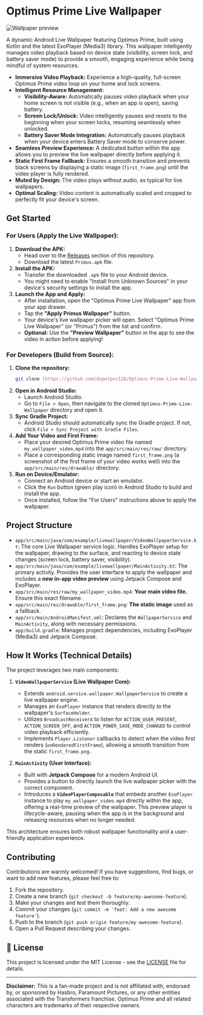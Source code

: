 # Optimus Prime Live Wallpaper

![Wallpaper preview](https://github.com/dopetpoc126/Optimus-Prime-Live-Wallpaper/blob/main/assets/live_wallpaper.gif?raw=true)


A dynamic Android Live Wallpaper featuring Optimus Prime, built using Kotlin and the latest ExoPlayer (Media3) library. This wallpaper intelligently manages video playback based on device state (visibility, screen lock, and battery saver mode) to provide a smooth, engaging experience while being mindful of system resources.

* **Immersive Video Playback:** Experience a high-quality, full-screen Optimus Prime video loop on your home and lock screens.
* **Intelligent Resource Management:**
    * **Visibility-Aware:** Automatically pauses video playback when your home screen is not visible (e.g., when an app is open), saving battery.
    * **Screen Lock/Unlock:** Video intelligently pauses and resets to the beginning when your screen locks, resuming seamlessly when unlocked.
    * **Battery Saver Mode Integration:** Automatically pauses playback when your device enters Battery Saver mode to conserve power.
* **Seamless Preview Experience:** A dedicated button within the app allows you to preview the live wallpaper directly before applying it.
* **Static First Frame Fallback:** Ensures a smooth transition and prevents black screens by displaying a static image (`first_frame.png`) until the video player is fully rendered.
* **Muted by Design:** The video plays without audio, as typical for live wallpapers.
* **Optimal Scaling:** Video content is automatically scaled and cropped to perfectly fit your device's screen.

## Get Started

### For Users (Apply the Live Wallpaper):

1.  **Download the APK:**
    * Head over to the [Releases](https://github.com/dopetpoc126/Optimus-Prime-Live-Wallpaper/releases) section of this repository.
    * Download the latest `Primus.apk` file.
2.  **Install the APK:**
    * Transfer the downloaded `.apk` file to your Android device.
    * You might need to enable "Install from Unknown Sources" in your device's security settings to install the app.
3.  **Launch the App and Apply:**
    * After installation, open the "Optimus Prime Live Wallpaper" app from your app drawer.
    * Tap the **"Apply Primus Wallpaper"** button.
    * Your device's live wallpaper picker will open. Select "Optimus Prime Live Wallpaper" (or "Primus") from the list and confirm.
    * **Optional:** Use the **"Preview Wallpaper"** button in the app to see the video in action before applying!

### For Developers (Build from Source):

1.  **Clone the repository:**
    ```bash
    git clone [https://github.com/dopetpoc126/Optimus-Prime-Live-Wallpaper.git](https://github.com/dopetpoc126/Optimus-Prime-Live-Wallpaper.git)
    ```
2.  **Open in Android Studio:**
    * Launch Android Studio.
    * Go to `File > Open`, then navigate to the cloned `Optimus-Prime-Live-Wallpaper` directory and open it.
3.  **Sync Gradle Project:**
    * Android Studio should automatically sync the Gradle project. If not, click `File > Sync Project with Gradle Files`.
4.  **Add Your Video and First Frame:**
    * Place your desired Optimus Prime video file named `my_wallpaper_video.mp4` into the `app/src/main/res/raw/` directory.
    * Place a corresponding static image named `first_frame.png` (a screenshot of the first frame of your video works well) into the `app/src/main/res/drawable/` directory.
5.  **Run on Device/Emulator:**
    * Connect an Android device or start an emulator.
    * Click the `Run` button (green play icon) in Android Studio to build and install the app.
    * Once installed, follow the "For Users" instructions above to apply the wallpaper.

## Project Structure

* `app/src/main/java/com/example/livewallpaper/VideoWallpaperService.kt`: The core Live Wallpaper service logic. Handles ExoPlayer setup for the wallpaper, drawing to the surface, and reacting to device state changes (screen lock, battery saver, visibility).
* `app/src/main/java/com/example/livewallpaper/MainActivity.kt`: The primary activity. Provides the user interface to apply the wallpaper and includes a **new in-app video preview** using Jetpack Compose and ExoPlayer.
* `app/src/main/res/raw/my_wallpaper_video.mp4`: **Your main video file.** Ensure this exact filename.
* `app/src/main/res/drawable/first_frame.png`: **The static image** used as a fallback.
* `app/src/main/AndroidManifest.xml`: Declares the `WallpaperService` and `MainActivity`, along with necessary permissions.
* `app/build.gradle`: Manages project dependencies, including ExoPlayer (Media3) and Jetpack Compose.

## How It Works (Technical Details)

The project leverages two main components:

1.  **`VideoWallpaperService` (Live Wallpaper Core):**
    * Extends `android.service.wallpaper.WallpaperService` to create a live wallpaper engine.
    * Manages an `ExoPlayer` instance that renders directly to the wallpaper's `SurfaceHolder`.
    * Utilizes `BroadcastReceiver`s to listen for `ACTION_USER_PRESENT`, `ACTION_SCREEN_OFF`, and `ACTION_POWER_SAVE_MODE_CHANGED` to control video playback efficiently.
    * Implements `Player.Listener` callbacks to detect when the video first renders (`onRenderedFirstFrame`), allowing a smooth transition from the static `first_frame.png`.

2.  **`MainActivity` (User Interface):**
    * Built with **Jetpack Compose** for a modern Android UI.
    * Provides a button to directly launch the live wallpaper picker with the correct component.
    * Introduces a **`VideoPlayerComposable`** that embeds another `ExoPlayer` instance to play `my_wallpaper_video.mp4` directly within the app, offering a real-time preview of the wallpaper. This preview player is lifecycle-aware, pausing when the app is in the background and releasing resources when no longer needed.

This architecture ensures both robust wallpaper functionality and a user-friendly application experience.

## Contributing

Contributions are warmly welcomed! If you have suggestions, find bugs, or want to add new features, please feel free to:

1.  Fork the repository.
2.  Create a new branch (`git checkout -b feature/my-awesome-feature`).
3.  Make your changes and test them thoroughly.
4.  Commit your changes (`git commit -m 'feat: Add a new awesome feature'`).
5.  Push to the branch (`git push origin feature/my-awesome-feature`).
6.  Open a Pull Request describing your changes.

## 📄 License

This project is licensed under the MIT License - see the [LICENSE](LICENSE) file for details.

---

**Disclaimer:** This is a fan-made project and is not affiliated with, endorsed by, or sponsored by Hasbro, Paramount Pictures, or any other entities associated with the Transformers franchise. Optimus Prime and all related characters are trademarks of their respective owners.
